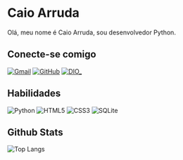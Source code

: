 # Caio Arruda

Olá, meu nome é Caio Arruda, sou desenvolvedor Python.

## Conecte-se comigo

[![Gmail](https://img.shields.io/badge/Gmail-333333?style=for-the-badge&logo=gmail&logoColor=red)](mailto:dev.caiada@gmail.com)
[![GitHub](https://img.shields.io/badge/GitHub-100000?style=for-the-badge&logo=github&logoColor=white)](https://github.com/devcaiada)
[![DIO_](https://img.shields.io/badge/DIO_-0077B5?style=for-the-badge&logo=)](https://www.dio.me/users/caiopeta)

## Habilidades

![Python](https://img.shields.io/badge/python-3670A0?style=for-the-badge&logo=python&logoColor=ffdd54)
![HTML5](https://img.shields.io/badge/HTML5-E34F26?style=for-the-badge&logo=html5&logoColor=white)
![CSS3](https://img.shields.io/badge/CSS3-1572B6?style=for-the-badge&logo=css3&logoColor=white)
![SQLite](https://img.shields.io/badge/SQLite-000?style=for-the-badge&logo=sqlite&logoColor=07405E)

## Github Stats

![Top Langs](https://github-readme-stats-git-masterrstaa-rickstaa.vercel.app/api/top-langs/?username=devcaiada&bg_color=000&border_color=30A3DC&title_color=E94D5F&text_color=FFF)
